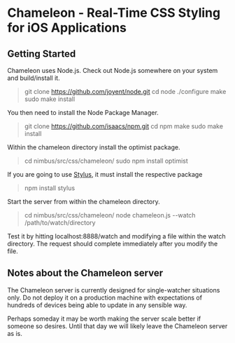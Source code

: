 Chameleon - Real-Time CSS Styling for iOS Applications
======================================================

## Getting Started

Chameleon uses Node.js. Check out Node.js somewhere on your system and build/install it.

> git clone https://github.com/joyent/node.git
> cd node
> ./configure
> make
> sudo make install

You then need to install the Node Package Manager.

> git clone https://github.com/isaacs/npm.git
> cd npm
> make
> sudo make install

Within the chameleon directory install the optimist package.

> cd nimbus/src/css/chameleon/
> sudo npm install optimist

If you are going to use [Stylus](http://learnboost.github.com/stylus/), it must install the respective package

> npm install stylus

Start the server from within the chameleon directory.

> cd nimbus/src/css/chameleon/
> node chameleon.js --watch /path/to/watch/directory

Test it by hitting localhost:8888/watch and modifying a file within the watch directory.
The request should complete immediately after you modify the file.


## Notes about the Chameleon server

The Chameleon server is currently designed for single-watcher situations only. Do not deploy
it on a production machine with expectations of hundreds of devices being able to update in
any sensible way.

Perhaps someday it may be worth making the server scale better if someone so desires. Until
that day we will likely leave the Chameleon server as is.
